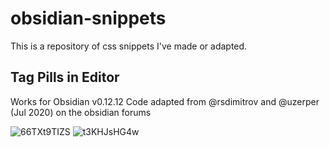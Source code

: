 # obsidian-snippets

This is a repository of css snippets I've made or adapted.

## Tag Pills in Editor



Works for Obsidian v0.12.12
Code adapted from @rsdimitrov and @uzerper (Jul 2020) on the obsidian forums

![66TXt9TIZS](https://user-images.githubusercontent.com/81718890/128892753-0ac547b3-5e09-4059-a75e-a0ec82504b4e.gif)
![t3KHJsHG4w](https://user-images.githubusercontent.com/81718890/128892759-b0351552-eae3-41fe-87e0-cabd1bb42129.gif)
